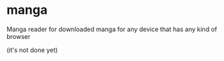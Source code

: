 # manga
Manga reader for downloaded manga for any device that has any kind of browser 

(it's not done yet)
